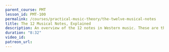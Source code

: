 ```yaml
---
parent_course: PMT
lesson_id: PMT-100
permalink: /courses/practical-music-theory/the-twelve-musical-notes
title: The 12 Musical Notes, Explained
description: An overview of the 12 notes in Western music. These are the building blocks of everything!
duration: "8:32"
video_id:
patreon_url:
---
```

